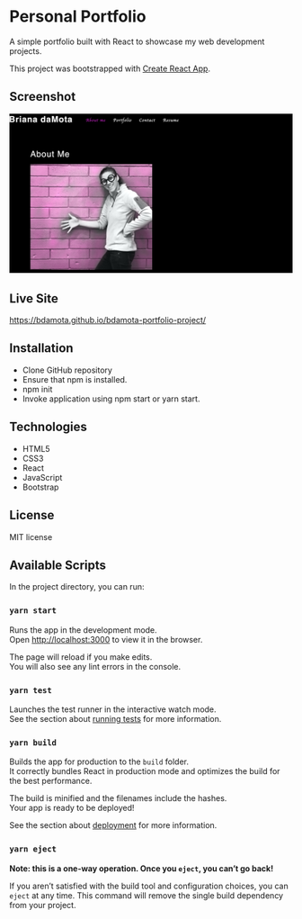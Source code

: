 # Personal Portfolio 

A simple portfolio built with React to showcase my web development projects. 

This project was bootstrapped with [Create React App](https://github.com/facebook/create-react-app).

## Screenshot 
![image](https://github.com/bdamota/bdamota-portfolio-project/blob/master/Screen%20Shot%202020-10-04%20at%2012.04.45%20AM.png)

## Live Site 
https://bdamota.github.io/bdamota-portfolio-project/

## Installation 
* Clone GitHub repository
* Ensure that npm is installed. 
* npm init
* Invoke application using npm start or yarn start. 

## Technologies 
* HTML5
* CSS3
* React
* JavaScript
* Bootstrap 

## License
MIT license


## Available Scripts

In the project directory, you can run:

### `yarn start`

Runs the app in the development mode.<br />
Open [http://localhost:3000](http://localhost:3000) to view it in the browser.

The page will reload if you make edits.<br />
You will also see any lint errors in the console.

### `yarn test`

Launches the test runner in the interactive watch mode.<br />
See the section about [running tests](https://facebook.github.io/create-react-app/docs/running-tests) for more information.

### `yarn build`

Builds the app for production to the `build` folder.<br />
It correctly bundles React in production mode and optimizes the build for the best performance.

The build is minified and the filenames include the hashes.<br />
Your app is ready to be deployed!

See the section about [deployment](https://facebook.github.io/create-react-app/docs/deployment) for more information.

### `yarn eject`

**Note: this is a one-way operation. Once you `eject`, you can’t go back!**

If you aren’t satisfied with the build tool and configuration choices, you can `eject` at any time. This command will remove the single build dependency from your project.
